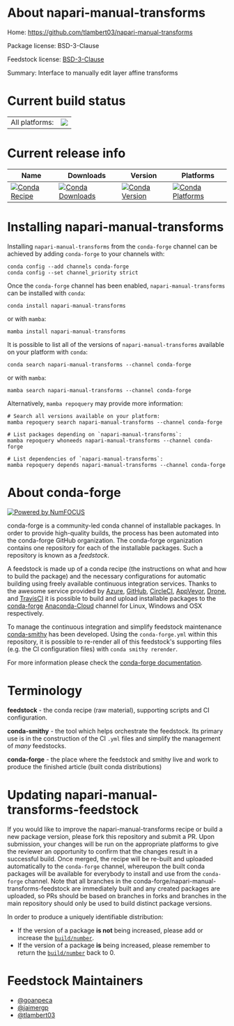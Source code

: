 About napari-manual-transforms
==============================

Home: https://github.com/tlambert03/napari-manual-transforms

Package license: BSD-3-Clause

Feedstock license: [BSD-3-Clause](https://github.com/conda-forge/napari-manual-transforms-feedstock/blob/main/LICENSE.txt)

Summary: Interface to manually edit layer affine transforms

Current build status
====================


<table><tr><td>All platforms:</td>
    <td>
      <a href="https://dev.azure.com/conda-forge/feedstock-builds/_build/latest?definitionId=16657&branchName=main">
        <img src="https://dev.azure.com/conda-forge/feedstock-builds/_apis/build/status/napari-manual-transforms-feedstock?branchName=main">
      </a>
    </td>
  </tr>
</table>

Current release info
====================

| Name | Downloads | Version | Platforms |
| --- | --- | --- | --- |
| [![Conda Recipe](https://img.shields.io/badge/recipe-napari--manual--transforms-green.svg)](https://anaconda.org/conda-forge/napari-manual-transforms) | [![Conda Downloads](https://img.shields.io/conda/dn/conda-forge/napari-manual-transforms.svg)](https://anaconda.org/conda-forge/napari-manual-transforms) | [![Conda Version](https://img.shields.io/conda/vn/conda-forge/napari-manual-transforms.svg)](https://anaconda.org/conda-forge/napari-manual-transforms) | [![Conda Platforms](https://img.shields.io/conda/pn/conda-forge/napari-manual-transforms.svg)](https://anaconda.org/conda-forge/napari-manual-transforms) |

Installing napari-manual-transforms
===================================

Installing `napari-manual-transforms` from the `conda-forge` channel can be achieved by adding `conda-forge` to your channels with:

```
conda config --add channels conda-forge
conda config --set channel_priority strict
```

Once the `conda-forge` channel has been enabled, `napari-manual-transforms` can be installed with `conda`:

```
conda install napari-manual-transforms
```

or with `mamba`:

```
mamba install napari-manual-transforms
```

It is possible to list all of the versions of `napari-manual-transforms` available on your platform with `conda`:

```
conda search napari-manual-transforms --channel conda-forge
```

or with `mamba`:

```
mamba search napari-manual-transforms --channel conda-forge
```

Alternatively, `mamba repoquery` may provide more information:

```
# Search all versions available on your platform:
mamba repoquery search napari-manual-transforms --channel conda-forge

# List packages depending on `napari-manual-transforms`:
mamba repoquery whoneeds napari-manual-transforms --channel conda-forge

# List dependencies of `napari-manual-transforms`:
mamba repoquery depends napari-manual-transforms --channel conda-forge
```


About conda-forge
=================

[![Powered by
NumFOCUS](https://img.shields.io/badge/powered%20by-NumFOCUS-orange.svg?style=flat&colorA=E1523D&colorB=007D8A)](https://numfocus.org)

conda-forge is a community-led conda channel of installable packages.
In order to provide high-quality builds, the process has been automated into the
conda-forge GitHub organization. The conda-forge organization contains one repository
for each of the installable packages. Such a repository is known as a *feedstock*.

A feedstock is made up of a conda recipe (the instructions on what and how to build
the package) and the necessary configurations for automatic building using freely
available continuous integration services. Thanks to the awesome service provided by
[Azure](https://azure.microsoft.com/en-us/services/devops/), [GitHub](https://github.com/),
[CircleCI](https://circleci.com/), [AppVeyor](https://www.appveyor.com/),
[Drone](https://cloud.drone.io/welcome), and [TravisCI](https://travis-ci.com/)
it is possible to build and upload installable packages to the
[conda-forge](https://anaconda.org/conda-forge) [Anaconda-Cloud](https://anaconda.org/)
channel for Linux, Windows and OSX respectively.

To manage the continuous integration and simplify feedstock maintenance
[conda-smithy](https://github.com/conda-forge/conda-smithy) has been developed.
Using the ``conda-forge.yml`` within this repository, it is possible to re-render all of
this feedstock's supporting files (e.g. the CI configuration files) with ``conda smithy rerender``.

For more information please check the [conda-forge documentation](https://conda-forge.org/docs/).

Terminology
===========

**feedstock** - the conda recipe (raw material), supporting scripts and CI configuration.

**conda-smithy** - the tool which helps orchestrate the feedstock.
                   Its primary use is in the construction of the CI ``.yml`` files
                   and simplify the management of *many* feedstocks.

**conda-forge** - the place where the feedstock and smithy live and work to
                  produce the finished article (built conda distributions)


Updating napari-manual-transforms-feedstock
===========================================

If you would like to improve the napari-manual-transforms recipe or build a new
package version, please fork this repository and submit a PR. Upon submission,
your changes will be run on the appropriate platforms to give the reviewer an
opportunity to confirm that the changes result in a successful build. Once
merged, the recipe will be re-built and uploaded automatically to the
`conda-forge` channel, whereupon the built conda packages will be available for
everybody to install and use from the `conda-forge` channel.
Note that all branches in the conda-forge/napari-manual-transforms-feedstock are
immediately built and any created packages are uploaded, so PRs should be based
on branches in forks and branches in the main repository should only be used to
build distinct package versions.

In order to produce a uniquely identifiable distribution:
 * If the version of a package **is not** being increased, please add or increase
   the [``build/number``](https://docs.conda.io/projects/conda-build/en/latest/resources/define-metadata.html#build-number-and-string).
 * If the version of a package **is** being increased, please remember to return
   the [``build/number``](https://docs.conda.io/projects/conda-build/en/latest/resources/define-metadata.html#build-number-and-string)
   back to 0.

Feedstock Maintainers
=====================

* [@goanpeca](https://github.com/goanpeca/)
* [@jaimergp](https://github.com/jaimergp/)
* [@tlambert03](https://github.com/tlambert03/)

